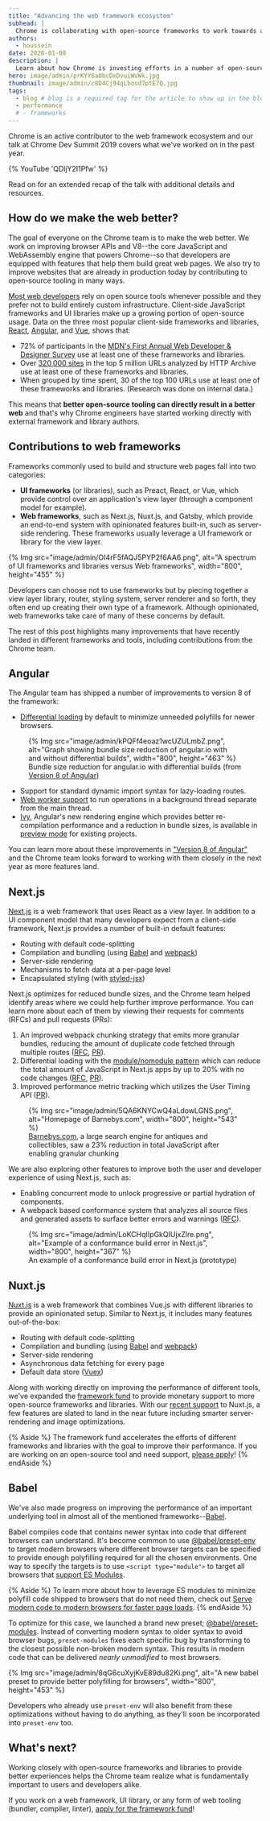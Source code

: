 ```yaml
---
title: "Advancing the web framework ecosystem"
subhead: |
  Chrome is collaborating with open-source frameworks to work towards a better web
authors:
  - houssein
date: 2020-01-08
description: |
  Learn about how Chrome is investing efforts in a number of open-source tools to advance the JavaScript ecosystem
hero: image/admin/prKYY6a0bcDxDvuiWvWk.jpg
thumbnail: image/admin/c8D4Cj94qLbosd7ptE7Q.jpg
tags:
  - blog # blog is a required tag for the article to show up in the blog.
  - performance
  # - frameworks
---
```


Chrome is an active contributor to the web framework ecosystem and our talk at Chrome Dev Summit
2019 covers what we've worked on in the past year.

{% YouTube 'QDljY2I1Pfw' %}

Read on for an extended recap of the talk with additional details and resources.

## How do we make the web better?

The goal of everyone on the Chrome team is to make the web better. We work on improving browser APIs
and V8--the core JavaScript and WebAssembly engine that powers Chrome--so that developers are
equipped with features that help them build great web pages. We also try to improve websites that
are already in production today by contributing to open-source tooling in many ways.

[Most web
developers](https://almanac.httparchive.org/en/2019/javascript#open-source-libraries-and-frameworks)
rely on open source tools whenever possible and they prefer not to build entirely custom
infrastructure. Client-side JavaScript frameworks and UI libraries make up a growing portion of
open-source usage. Data on the three most popular client-side frameworks and libraries,
[React](https://reactjs.org/), [Angular](https://angular.io/), and [Vue](https://vuejs.org/), shows
that:

+   72% of participants in the
    [MDN's First Annual Web Developer & Designer Survey](https://hacks.mozilla.org/2019/12/presenting-the-mdn-web-developer-needs-assessment-web-dna-report/)
    use at least one of these frameworks and libraries.
+   Over
    [320,000 sites](https://bigquery.cloud.google.com/savedquery/1086077897885:24ffb259f2a04a7f9955e44f6e0298e9) in
    the top 5 million URLs analyzed by HTTP Archive use at least one of these frameworks and libraries.
+   When grouped by time spent, 30 of the top 100 URLs use at least one of these frameworks and
    libraries. (Research was done on internal data.)

This means that **better open-source tooling can directly result in a better web** and that's why
Chrome engineers have started working directly with external framework and library authors.

## Contributions to web frameworks

Frameworks commonly used to build and structure web pages fall into two categories:

+   **UI frameworks** (or libraries), such as Preact, React, or Vue, which provide control
    over an application's view layer (through a component model for example).
+   **Web frameworks**, such as Next.js, Nuxt.js, and Gatsby, which provide an end-to-end system
    with opinionated features built-in, such as server-side rendering. These frameworks usually
    leverage a UI framework or library for the view layer.

{% Img src="image/admin/OI4rF5fAQJ5PYP2f6AA6.png", alt="A spectrum of UI frameworks and libraries versus Web frameworks", width="800", height="455" %}

Developers can choose not to use frameworks but by piecing together a view layer library, router,
styling system, server renderer and so forth, they often end up creating their own type of a
framework. Although opinionated, web frameworks take care of many of these concerns by default.

The rest of this post highlights many improvements that have recently landed in different frameworks
and tools, including contributions from the Chrome team.

## Angular

The Angular team has shipped a number of improvements to version 8 of the framework:

+   [Differential loading](https://angular.io/guide/deployment#differential-builds) by
    default to minimize unneeded polyfills for newer browsers.

<figure>
  {% Img src="image/admin/kPQFf4eoaz1wcUZULmbZ.png", alt="Graph showing bundle size reduction of angular.io with and without differential builds", width="800", height="463" %}
  <figcaption>Bundle size reduction for angular.io with differential builds (from <a href="https://blog.angular.io/version-8-of-angular-smaller-bundles-cli-apis-and-alignment-with-the-ecosystem-af0261112a27">Version 8 of Angular</a>)</figcaption>
</figure>

+   Support for standard dynamic import syntax for lazy-loading routes.
+   [Web worker support](https://angular.io/guide/web-worker) to run operations in a background thread separate from the main thread.
+   [Ivy](https://www.youtube.com/watch?v=jnp_ny4SOQE&feature=youtu.be&t=1320), Angular's new
    rendering engine which provides better re-compilation performance and a reduction in bundle
    sizes, is available in [preview mode](https://angular.io/guide/ivy#opting-into-angular-ivy) for
    existing projects.

You can learn more about these improvements in
["Version 8 of Angular"](https://blog.angular.io/version-8-of-angular-smaller-bundles-cli-apis-and-alignment-with-the-ecosystem-af0261112a27)
and the Chrome team looks forward to working with them closely in the next year as more features
land.

## Next.js

[Next.js](https://nextjs.org/) is a web framework that uses React as a view layer. In addition to a
UI component model that many developers expect from a client-side framework, Next.js provides a
number of built-in default features:

+   Routing with default code-splitting
+   Compilation and bundling (using [Babel](https://babeljs.io/) and
    [webpack](https://webpack.js.org/))
+   Server-side rendering
+   Mechanisms to fetch data at a per-page level
+   Encapsulated styling (with [styled-jsx](https://github.com/zeit/styled-jsx))

Next.js optimizes for reduced bundle sizes, and the Chrome team helped identify areas where we could
help further improve performance. You can learn more about each of them by viewing their requests
for comments (RFCs) and pull requests (PRs):

1.  An improved webpack chunking strategy that emits more granular bundles, reducing the
    amount of duplicate code fetched through multiple routes
    ([RFC](https://github.com/zeit/next.js/issues/7631),
    [PR](https://github.com/zeit/next.js/pull/7696)).
2.  Differential loading with the
    [module/nomodule pattern](../serve-modern-code-to-modern-browsers/#use-lessscript-type%22module%22greater)
    which can reduce the total amount of JavaScript in Next.js apps by up to 20% with no code
    changes ([RFC](https://github.com/zeit/next.js/issues/7563),
    [PR](https://github.com/zeit/next.js/pull/7704)).
3.  Improved performance metric tracking which utilizes the User Timing API
    ([PR](https://github.com/zeit/next.js/pull/8069)).

<figure>
  {% Img src="image/admin/5QA6KNYCwQ4aLdowLGNS.png", alt="Homepage of Barnebys.com", width="800", height="543" %}
  <figcaption><a href="https://www.barnebys.com/">Barnebys.com</a>, a large search engine for antiques and collectibles, saw a 23% reduction in total JavaScript after enabling granular chunking</figcaption>
</figure>

We are also exploring other features to improve both the user and developer experience of using
Next.js, such as:

+   Enabling concurrent mode to unlock progressive or partial hydration of components.
+   A webpack based conformance system that analyzes all source files and generated assets to
    surface better errors and warnings ([RFC](https://github.com/zeit/next.js/issues/9310)).

<figure>
  {% Img src="image/admin/LoKCHqIIpGkQIUjxZlre.png", alt="Example of a conformance build error in Next.js", width="800", height="367" %}
  <figcaption>An example of a conformance build error in Next.js (prototype)</figcaption>
</figure>

## Nuxt.js

[Nuxt.js](https://nuxtjs.org/) is a web framework that combines Vue.js with different libraries to
provide an opinionated setup. Similar to Next.js, it includes many features out-of-the-box:

+   Routing with default code-splitting
+   Compilation and bundling (using [Babel](https://babeljs.io/) and
    [webpack](https://webpack.js.org/))
+   Server-side rendering
+   Asynchronous data fetching for every page
+   Default data store ([Vuex](https://vuex.vuejs.org/guide/))

Along with working directly on improving the performance of different tools, we've expanded the
[framework fund](https://opencollective.com/chrome) to provide monetary support to more open-source
frameworks and libraries. With our [recent
support](https://github.com/nuxt/nuxt.js/issues/6467#issuecomment-538192059) to Nuxt.js, a few
features are slated to land in the near future including smarter server-rendering and image
optimizations.

{% Aside %}
The framework fund accelerates the efforts of different frameworks and libraries with the goal to
improve their performance. If you are working on an open-source tool and need support, [please
apply](https://bit.ly/chrome-framework-fund)!
{% endAside %}

## Babel

We've also made progress on improving the performance of an important underlying tool in almost all
of the mentioned frameworks--[Babel](https://babeljs.io/).

Babel compiles code that contains newer syntax into code that different browsers can understand.
It's become common to use [@babel/preset-env](https://babeljs.io/docs/en/babel-preset-env) to target
modern browsers where different browser targets can be specified to provide enough polyfilling
required for all the chosen environments. One way to specify the targets is to use `<script
type="module">` to target all browsers that [support ES
Modules](https://babeljs.io/docs/en/babel-preset-env#targetsesmodules).

{% Aside %}
To learn more about how to leverage ES modules to minimize polyfill code shipped to browsers
that do not need them, check out
[Serve modern code to modern browsers for faster page loads](/serve-modern-code-to-modern-browsers).
{% endAside %}

To optimize for this case, we launched a brand new preset;
[@babel/preset-modules](http://github.com/babel/preset-modules). Instead of converting modern syntax
to older syntax to avoid browser bugs, `preset-modules` fixes each specific bug by transforming to the
closest possible non-broken modern syntax. This results in modern code that can be delivered *nearly
unmodified* to most browsers.

{% Img src="image/admin/8qG6cuXyjKvE89du82Ki.png", alt="A new babel preset to provide better polyfilling for browsers", width="800", height="453" %}

Developers who already use `preset-env` will also benefit from these optimizations without having to
do anything, as they'll soon be incorporated into `preset-env` too.

## What's next?

Working closely with open-source frameworks and libraries to provide better experiences helps the
Chrome team realize what is fundamentally important to users and developers alike.

If you work on a web framework, UI library, or any form of web tooling (bundler, compiler, linter),
[apply for the framework fund](http://bit.ly/chrome-framework-fund)!
